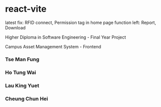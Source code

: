 # react-vite
latest fix: RFID connect, Permission tag in home page
function left: Report, Download

Higher Diploma in Software Engineering - Final Year Project

Campus Asset Management System - Frontend

### Tse Man Fung
### Ho Tung Wai
### Lau King Yuet
### Cheung Chun Hei
